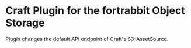 # Craft Plugin for the fortrabbit Object Storage

Plugin changes the default API endpoint of Craft's S3-AssetSource.
